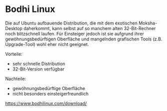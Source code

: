 # Bodhi Linux

Die auf Ubuntu aufbauende Distribution, die mit dem exotischen Moksha-Desktop daherkommt, kann selbst auf so manchem alten 32-Bit-Rechner noch blitzschnell laufen. Für Einsteiger jedoch ist sie aufgrund ihrer gewöhnungsbedürftigen Oberfläche und mangelnden grafischen Tools (z.B. Upgrade-Tool) wohl eher nicht geeignet.

Vorteile:

+ sehr schnelle Distribution
+ 32-Bit-Version verfügbar

Nachteile:

+ gewöhnungsbedürftige Oberfläche
+ nicht besonders einsteigerfreundlich


https://www.bodhilinux.com/download/